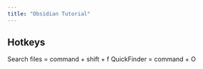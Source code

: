 ```yaml
---
title: "Obsidian Tutorial"
---
```

## Hotkeys

Search files = command + shift + f
QuickFinder = command + O
